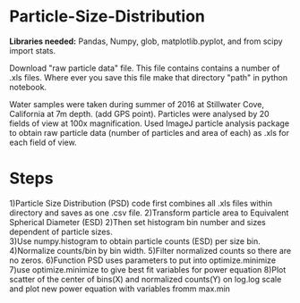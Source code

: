 # Particle-Size-Distribution

**Libraries needed:** Pandas, Numpy, glob, matplotlib.pyplot, and from scipy import stats.

Download "raw particle data" file. This file contains contains a number of .xls files. Where ever you save this file make that directory
"path" in python notebook. 


Water samples were taken during summer of 2016 at Stillwater Cove, California at 7m depth. (add GPS point). 
Particles were analysed by 20 fields of view at 100x magnification. Used ImageJ particle analysis package to obtain raw particle data 
(number of particles and area of each) as .xls for each field of view. 

# **Steps**
1)Particle Size Distribution (PSD) code first combines all .xls files within directory and saves as one .csv file. 
2)Transform particle area to Equivalent Spherical Diameter (ESD)
2)Then set histogram bin number and sizes dependent of particle sizes.  
3)Use numpy.histogram to obtain particle counts (ESD) per size bin.
4)Normalize counts/bin by bin width. 
5)Filter normalized counts so there are no zeros. 
6)Function PSD uses parameters to put into optimize.minimize
7)use optimize.minimize to give best fit variables for power equation 
8)Plot scatter of the center of bins(X) and normalized counts(Y) on log.log scale and 
  plot new power equation with variables fromm max.min
